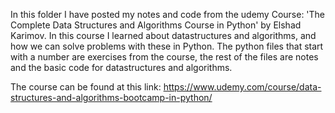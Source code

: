 In this folder I have posted my notes and code from the udemy Course: 'The Complete Data Structures and Algorithms Course in Python' by Elshad Karimov.
In this course I learned about datastructures and algorithms, and how we can solve problems with these in Python. The python files that start with a number are exercises from the course,
the rest of the files are notes and the basic code for datastructures and algorithms.

The course can be found at this link: https://www.udemy.com/course/data-structures-and-algorithms-bootcamp-in-python/
